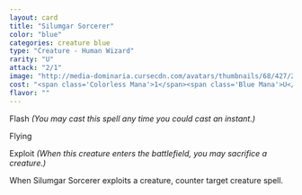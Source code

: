 ```yaml
---
layout: card
title: "Silumgar Sorcerer"
color: "blue"
categories: creature blue
type: "Creature - Human Wizard"
rarity: "U"
attack: "2/1"
image: "http://media-dominaria.cursecdn.com/avatars/thumbnails/68/427/200/283/635618489272543407.png"
cost: "<span class='Colorless Mana'>1</span><span class='Blue Mana'>U</span><span class='Blue Mana'>U</span>"
flavor: ""
---
```


Flash <em>(You may cast this spell any time you could cast an instant.)</em>

Flying

Exploit <em>(When this creature enters the battlefield, you may sacrifice a creature.)</em>

When Silumgar Sorcerer exploits a creature, counter target creature spell.
